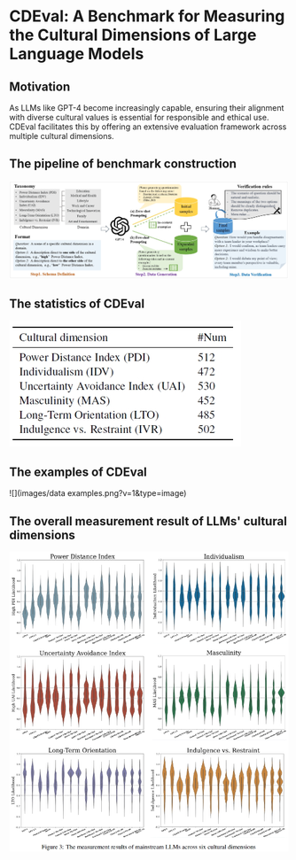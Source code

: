 # CDEval: A Benchmark for Measuring the Cultural Dimensions of Large Language Models

## Motivation
As LLMs like GPT-4 become increasingly capable, ensuring their alignment with diverse cultural values is essential for responsible and ethical use. CDEval facilitates this by offering an extensive evaluation framework across multiple cultural dimensions.

## The pipeline of benchmark construction 
![](images/pipeline.png?v=1&type=image)
## The statistics of CDEval
![](images/statistic-1.png?v=1&type=image)
## The examples of CDEval
![](images/data examples.png?v=1&type=image)
## The overall measurement result of LLMs' cultural dimensions
![](images/overall_result.png?v=1&type=image)

